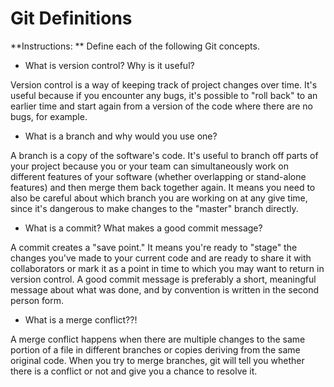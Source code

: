 # Git Definitions

**Instructions: ** Define each of the following Git concepts.

* What is version control?  Why is it useful?

Version control is a way of keeping track of project changes over time. It's useful because if you encounter any bugs, it's possible to "roll back" to an earlier time and start again from a version of the code where there are no bugs, for example. 

* What is a branch and why would you use one?

A branch is a copy of the software's code. It's useful to branch off parts of your project because you or your team can simultaneously work on different features of your software (whether overlapping or stand-alone features) and then merge them back together again. It means you need to also be careful about which branch you are working on at any give time, since it's dangerous to make changes to the "master" branch directly.

* What is a commit? What makes a good commit message?

A commit creates a "save point." It means you're ready to "stage" the changes you've made to your current code and are ready to share it with collaborators or mark it as a point in time to which you may want to return in version control. A good commit message is preferably a short, meaningful message about what was done, and by convention is written in the second person form.

* What is a merge conflict??!

A merge conflict happens when there are multiple changes to the same portion of a file in different branches or copies deriving from the same original code. When you try to merge branches, git will tell you whether there is a conflict or not and give you a chance to resolve it. 